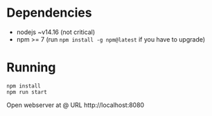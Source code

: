 # Dependencies 

- nodejs ~v14.16 (not critical)
- npm >= 7 (run ```npm install -g npm@latest``` if you have to upgrade)


# Running

```
npm install
npm run start
```

Open webserver at @ URL http://localhost:8080